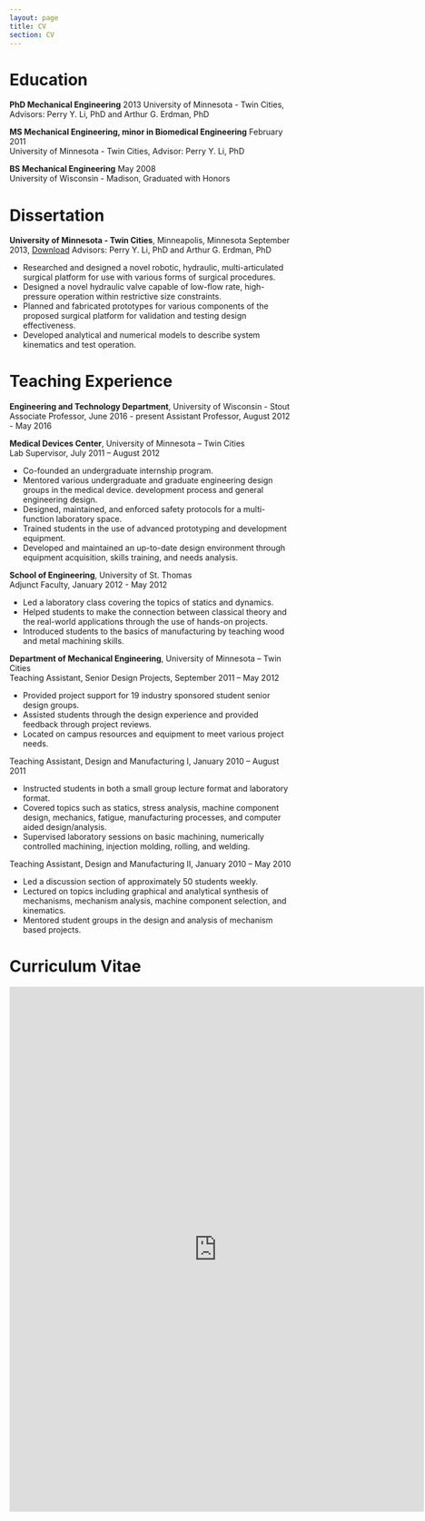 ```yaml
---
layout: page
title: CV
section: CV
---
```


<h1>Education</h1>
<b>PhD Mechanical Engineering</b> 2013  
University of Minnesota - Twin Cities, Advisors: Perry Y. Li, PhD and Arthur G. Erdman, PhD

<b>MS Mechanical Engineering, minor in Biomedical Engineering</b> February 2011  
University of Minnesota - Twin Cities, Advisor: Perry Y. Li, PhD

<b>BS Mechanical Engineering</b> May 2008  
University of Wisconsin - Madison, Graduated with Honors  
<h1>Dissertation</h1>  
<b>University of Minnesota - Twin Cities</b>, Minneapolis, Minnesota  
September 2013, <a href="https://s3.amazonaws.com/drb_website_storage/devinberg.com/DevinBerg_dissertation2013s.pdf">Download</a>  
Advisors: Perry Y. Li, PhD and Arthur G. Erdman, PhD  
<ul>
	<li>Researched and designed a novel robotic, hydraulic, multi-articulated surgical platform for use with various forms of surgical procedures.</li>
	<li>Designed a novel hydraulic valve capable of low-flow rate, high-pressure operation within restrictive size constraints.</li>
	<li>Planned and fabricated prototypes for various components of the proposed surgical platform for validation and testing design effectiveness.</li>
	<li>Developed analytical and numerical models to describe system kinematics and test operation.</li>
</ul>

<h1>Teaching Experience</h1>  
<b>Engineering and Technology Department</b>, University of Wisconsin - Stout  
Associate Professor, June 2016 - present  
Assistant Professor, August 2012 - May 2016  

<b>Medical Devices Center</b>, University of Minnesota – Twin Cities  
Lab Supervisor, July 2011 – August 2012  
<ul>
	<li>Co-founded an undergraduate internship program.</li>
	<li>Mentored various undergraduate and graduate engineering design groups in the medical device. development process and general engineering design.</li>
	<li>Designed, maintained, and enforced safety protocols for a multi-function laboratory space.</li>
	<li>Trained students in the use of advanced prototyping and development equipment.</li>
	<li>Developed and maintained an up-to-date design environment through equipment acquisition, skills training, and needs analysis.</li>
</ul>

<b>School of Engineering</b>, University of St. Thomas  
Adjunct Faculty, January 2012 - May 2012  
<ul>
	<li>Led a laboratory class covering the topics of statics and dynamics.</li>
	<li>Helped students to make the connection between classical theory and the real-world applications through the use of hands-on projects.</li>
	<li>Introduced students to the basics of manufacturing by teaching wood and metal machining skills.</li>
</ul>

<b>Department of Mechanical Engineering</b>, University of Minnesota – Twin Cities  
Teaching Assistant, Senior Design Projects, September 2011 – May 2012  
<ul>
	<li>Provided project support for 19 industry sponsored student senior design groups.</li>
	<li>Assisted students through the design experience and provided feedback through project reviews.</li>
	<li>Located on campus resources and equipment to meet various project needs.</li>
</ul>

Teaching Assistant, Design and Manufacturing I, January 2010 – August 2011  
<ul>
	<li>Instructed students in both a small group lecture format and laboratory format.</li>
	<li>Covered topics such as statics, stress analysis, machine component design, mechanics, fatigue, manufacturing processes, and computer aided design/analysis.</li>
	<li>Supervised laboratory sessions on basic machining, numerically controlled machining, injection molding, rolling, and welding.</li>
</ul>

Teaching Assistant, Design and Manufacturing II, January 2010 – May 2010  
<ul>
	<li>Led a discussion section of approximately 50 students weekly.</li>
	<li>Lectured on topics including graphical and analytical synthesis of mechanisms, mechanism analysis, machine component selection, and kinematics.</li>
	<li>Mentored student groups in the design and analysis of mechanism based projects.</li>
</ul>

<h1>Curriculum Vitae</h1>
<iframe style="width: 730px; height: 925px;" src="http://docs.google.com/gview?url=https://github.com/devinberg/CV/raw/master/Berg-CV_public.pdf&amp;embedded=true" width="300" height="150" frameborder="0"></iframe>